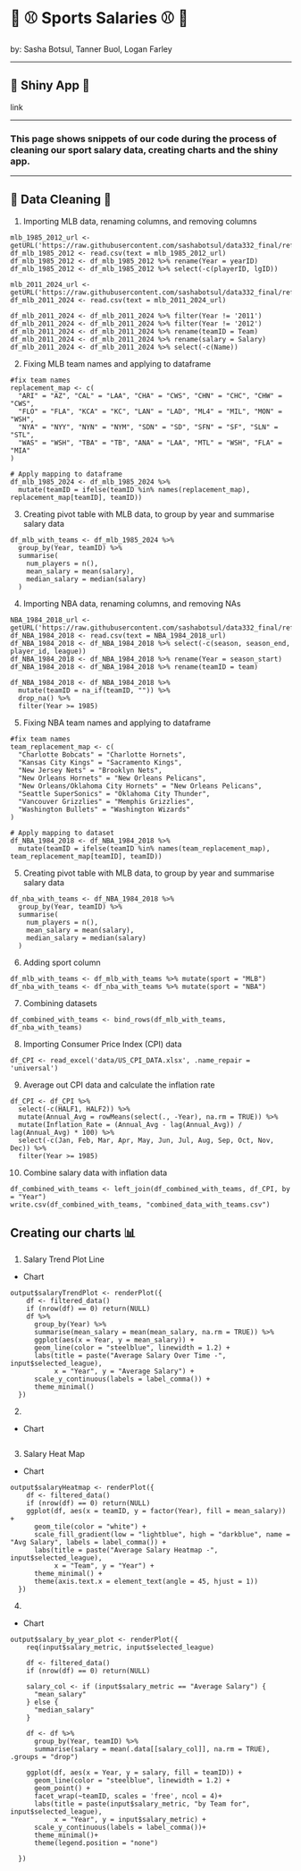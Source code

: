 # 🏀 ⚾ Sports Salaries ⚾ 🏀
<p> by: Sasha Botsul, Tanner Buol, Logan Farley </p>

---
## 🎉 Shiny App 🎉
link

---

### This page shows snippets of our code during the process of cleaning our sport salary data, creating charts and the shiny app.

---
## 🫧 Data Cleaning 🫧
1. Importing MLB data, renaming columns, and removing columns
```
mlb_1985_2012_url <- getURL('https://raw.githubusercontent.com/sashabotsul/data332_final/refs/heads/main/data/MLB_Salaries_1985_2012.csv')
df_mlb_1985_2012 <- read.csv(text = mlb_1985_2012_url)
df_mlb_1985_2012 <- df_mlb_1985_2012 %>% rename(Year = yearID)
df_mlb_1985_2012 <- df_mlb_1985_2012 %>% select(-c(playerID, lgID))

mlb_2011_2024_url <- getURL('https://raw.githubusercontent.com/sashabotsul/data332_final/refs/heads/main/data/mlb_salary_data_2011_2024.csv')
df_mlb_2011_2024 <- read.csv(text = mlb_2011_2024_url)

df_mlb_2011_2024 <- df_mlb_2011_2024 %>% filter(Year != '2011')
df_mlb_2011_2024 <- df_mlb_2011_2024 %>% filter(Year != '2012')
df_mlb_2011_2024 <- df_mlb_2011_2024 %>% rename(teamID = Team)
df_mlb_2011_2024 <- df_mlb_2011_2024 %>% rename(salary = Salary)
df_mlb_2011_2024 <- df_mlb_2011_2024 %>% select(-c(Name))
```

2. Fixing MLB team names and applying to dataframe
```
#fix team names
replacement_map <- c(
  "ARI" = "AZ", "CAL" = "LAA", "CHA" = "CWS", "CHN" = "CHC", "CHW" = "CWS",
  "FLO" = "FLA", "KCA" = "KC", "LAN" = "LAD", "ML4" = "MIL", "MON" = "WSH",
  "NYA" = "NYY", "NYN" = "NYM", "SDN" = "SD", "SFN" = "SF", "SLN" = "STL",
  "WAS" = "WSH", "TBA" = "TB", "ANA" = "LAA", "MTL" = "WSH", "FLA" = "MIA"
)

# Apply mapping to dataframe
df_mlb_1985_2024 <- df_mlb_1985_2024 %>%
  mutate(teamID = ifelse(teamID %in% names(replacement_map), replacement_map[teamID], teamID))
```

3. Creating pivot table with MLB data, to group by year and summarise salary data
```
df_mlb_with_teams <- df_mlb_1985_2024 %>%
  group_by(Year, teamID) %>%
  summarise(
    num_players = n(),
    mean_salary = mean(salary),
    median_salary = median(salary)
  )
```

4. Importing NBA data, renaming columns, and removing NAs
```
NBA_1984_2018_url <- getURL('https://raw.githubusercontent.com/sashabotsul/data332_final/refs/heads/main/data/NBA_Salaries_1985to2018.csv')
df_NBA_1984_2018 <- read.csv(text = NBA_1984_2018_url)
df_NBA_1984_2018 <- df_NBA_1984_2018 %>% select(-c(season, season_end, player_id, league))
df_NBA_1984_2018 <- df_NBA_1984_2018 %>% rename(Year = season_start)
df_NBA_1984_2018 <- df_NBA_1984_2018 %>% rename(teamID = team)

df_NBA_1984_2018 <- df_NBA_1984_2018 %>%
  mutate(teamID = na_if(teamID, "")) %>%
  drop_na() %>%
  filter(Year >= 1985)
```

5. Fixing NBA team names and applying to dataframe
```
#fix team names
team_replacement_map <- c(
  "Charlotte Bobcats" = "Charlotte Hornets",
  "Kansas City Kings" = "Sacramento Kings",
  "New Jersey Nets" = "Brooklyn Nets",
  "New Orleans Hornets" = "New Orleans Pelicans",
  "New Orleans/Oklahoma City Hornets" = "New Orleans Pelicans",
  "Seattle SuperSonics" = "Oklahoma City Thunder",
  "Vancouver Grizzlies" = "Memphis Grizzlies",
  "Washington Bullets" = "Washington Wizards"
)

# Apply mapping to dataset
df_NBA_1984_2018 <- df_NBA_1984_2018 %>%
  mutate(teamID = ifelse(teamID %in% names(team_replacement_map), team_replacement_map[teamID], teamID))
```

5. Creating pivot table with MLB data, to group by year and summarise salary data
```
df_nba_with_teams <- df_NBA_1984_2018 %>%
  group_by(Year, teamID) %>%
  summarise(
    num_players = n(),
    mean_salary = mean(salary),
    median_salary = median(salary)
  )
```

6. Adding sport column
```
df_mlb_with_teams <- df_mlb_with_teams %>% mutate(sport = "MLB")
df_nba_with_teams <- df_nba_with_teams %>% mutate(sport = "NBA")
```

7. Combining datasets
```
df_combined_with_teams <- bind_rows(df_mlb_with_teams, df_nba_with_teams)
```

8. Importing Consumer Price Index (CPI) data
```
df_CPI <- read_excel('data/US_CPI_DATA.xlsx', .name_repair = 'universal')
```

9. Average out CPI data and calculate the inflation rate
```
df_CPI <- df_CPI %>%
  select(-c(HALF1, HALF2)) %>%
  mutate(Annual_Avg = rowMeans(select(., -Year), na.rm = TRUE)) %>%
  mutate(Inflation_Rate = (Annual_Avg - lag(Annual_Avg)) / lag(Annual_Avg) * 100) %>%
  select(-c(Jan, Feb, Mar, Apr, May, Jun, Jul, Aug, Sep, Oct, Nov, Dec)) %>%
  filter(Year >= 1985)
```

10. Combine salary data with inflation data
```
df_combined_with_teams <- left_join(df_combined_with_teams, df_CPI, by = "Year")
write.csv(df_combined_with_teams, "combined_data_with_teams.csv")
```

## Creating our charts 📊
1. Salary Trend Plot Line
- Chart
```
output$salaryTrendPlot <- renderPlot({
    df <- filtered_data()
    if (nrow(df) == 0) return(NULL)
    df %>%
      group_by(Year) %>%
      summarise(mean_salary = mean(mean_salary, na.rm = TRUE)) %>%
      ggplot(aes(x = Year, y = mean_salary)) +
      geom_line(color = "steelblue", linewidth = 1.2) +
      labs(title = paste("Average Salary Over Time -", input$selected_league),
           x = "Year", y = "Average Salary") +
      scale_y_continuous(labels = label_comma()) +
      theme_minimal()
  })
```

2.
- Chart
```
```

3. Salary Heat Map
- Chart
```
output$salaryHeatmap <- renderPlot({
    df <- filtered_data()
    if (nrow(df) == 0) return(NULL)
    ggplot(df, aes(x = teamID, y = factor(Year), fill = mean_salary)) +
      geom_tile(color = "white") +
      scale_fill_gradient(low = "lightblue", high = "darkblue", name = "Avg Salary", labels = label_comma()) +
      labs(title = paste("Average Salary Heatmap -", input$selected_league),
           x = "Team", y = "Year") +
      theme_minimal() +
      theme(axis.text.x = element_text(angle = 45, hjust = 1))
  })  
```

4.
- Chart
```
output$salary_by_year_plot <- renderPlot({
    req(input$salary_metric, input$selected_league)
    
    df <- filtered_data() 
    if (nrow(df) == 0) return(NULL)
    
    salary_col <- if (input$salary_metric == "Average Salary") {
      "mean_salary"
    } else {
      "median_salary"
    }
    
    df <- df %>%
      group_by(Year, teamID) %>%
      summarise(salary = mean(.data[[salary_col]], na.rm = TRUE), .groups = "drop")
    
    ggplot(df, aes(x = Year, y = salary, fill = teamID)) +
      geom_line(color = "steelblue", linewidth = 1.2) +
      geom_point() +
      facet_wrap(~teamID, scales = 'free', ncol = 4)+
      labs(title = paste(input$salary_metric, "by Team for", input$selected_league),
           x = "Year", y = input$salary_metric) +
      scale_y_continuous(labels = label_comma())+
      theme_minimal()+
      theme(legend.position = "none")
    
  })
```


